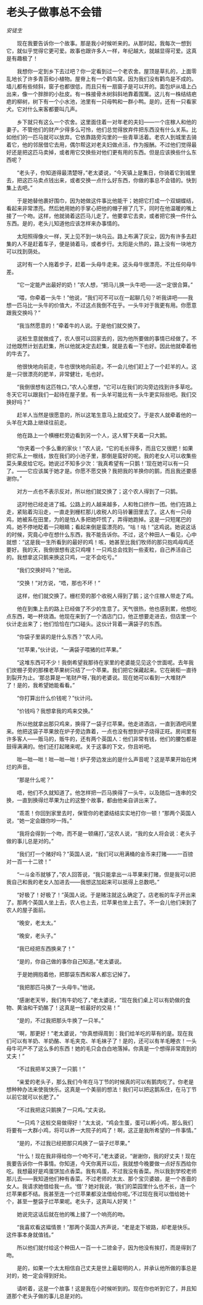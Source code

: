 # 老头子做事总不会错

*安徒生*

　　现在我要告诉你一个故事。那是我小时候听来的。从那时起，我每次一想到它，就似乎觉得它更可爱。故事也跟许多人一样，年纪越大，就越显得可爱。这真是有趣极了！

　　我想你一定到乡下去过吧？你一定看到过一个老农舍。屋顶是草扎的，上面零乱地长了许多青苔和小植物。屋脊上有一个鹳鸟窝，因为我们没有鹳鸟是不成的。墙儿都有些倾斜，窗子也都很低，而且只有一扇窗子是可以开的。面包炉从墙上凸出来，像一个胖胖的小肚皮。有一株接骨木树斜斜地靠着围篱。这儿有一株结结疤疤的柳树，树下有一个小水池，池里有一只母鸭和一群小鸭。是的，还有一只看家犬。它对什么来客都要叫几声。

　　乡下就只有这么一个农舍。这里面住着一对年老的夫妇——一个庄稼人和他的妻子。不管他们的财产少得多么可怜，他们总觉得放弃件把东西没有什么关系。比如他们的一匹马就可以放弃。它依靠路旁沟里的一些青草活着。老农人到城里去骑着它，他的邻居借它去用，偶尔帮这对老夫妇做点活，作为报酬。不过他们觉得最好还是把这匹马卖掉，或者用它交换些对他们更有用的东西。但是应该换些什么东西呢？

　　“老头子，你知道得最清楚呀，”老太婆说，“今天镇上是集日，你骑着它到城里去，把这匹马卖点钱出来，或者交换一点什么好东西，你做的事总不会错的。快到集上去吧。”

　　于是她替他裹好围巾，因为她做这件事比他能干；她把它打成一个双蝴蝶结，看起来非常漂亮。然后她用她的手掌心把他的帽子擦了几下，同时在他温暖的嘴上接了一个吻。这样，他就骑着这匹马儿走了。他要拿它去卖，或者把它换一件什么东西。是的，老头儿知道他应该怎样来办事情的。

　　太阳照得像火一样，天上见不到一块乌云。路上布满了灰尘，因为有许多去赶集的人不是赶着车子，便是骑着马，或者步行。太阳是火热的，路上没有一块地方可以找到荫处。

　　这时有一个人拖着步子，赶着一头母牛走来。这头母牛很漂亮，不比任何母牛差。

　　“它一定能产出最好的奶！”农人想，“把马儿换一头牛吧——这一定很合算。”

　　“喂，你牵着一头牛！”他说，“我们可不可以在一起聊几句？听我讲吧——我想一匹马比一头牛的价值大，不过这点我倒不在乎。一头牛对于我更有用。你愿意跟我交换吗？”

　　“我当然愿意的！”牵着牛的人说。于是他们就交换了。

　　这桩生意就做成了，农人很可以回家去的，因为他所要做的事情已经做了。不过他既然计划去赶集，所以他就决定去赶集，就是去看一下也好。因此他就牵着他的牛去了。

　　他很快地向前走，牛也很快地向前走。不一会儿他们赶上了一个赶羊的人。这是一只很漂亮的肥羊，非常健壮，毛也好。

　　“我倒很想有这匹牲口，”农人心里想，“它可以在我们的沟旁边找到许多草吃。冬天它可以跟我们一起待在屋子里。有一头羊可能比有一头牛更实际些吧。我们交换好吗？”

　　赶羊人当然是很愿意的，所以这笔生意马上就成交了。于是农人就牵着他的一头羊在大路上继续往前走。

　　他在路上一个横栅栏旁边看到另一个人，这人臂下夹着一只大鹅。

　　“你夹着一个多么重的家伙！”农人说，“它的毛长得多，而且它又很肥！如果把它系上一根线，放在我们的小池子里，那倒是蛮好的呢。我的老女人可以收集些菜头果皮给它吃。她说过不知多少次：‘我真希望有一只鹅！’现在她可以有一只了。——它应该属于她才是。你愿不愿交换？我把我的羊换你的鹅，而且我还要感谢你。”

　　对方一点也不表示反对，所以他们就交换了；这个农人得到了一只鹅。

　　这时他已经走进了城。公路上的人越来越多，人和牲口挤作一团。他们在路上走，紧贴着沟沿走，一直走到栅栏那儿收税人的马铃薯田里去了。这人有一只母鸡，她被系在田里，为的是怕人多把她吓慌了，弄得她跑掉。这是一只短尾巴的鸡，她不停地眨着一只眼睛；看起来倒是蛮漂亮的。“咕！咕！”这鸡说。她说这话的时候，究竟心中在想什么东西，我不能告诉你。不过，这个种田人一看见，心中就想：“这是我一生所看到的最好的鸡！咳，她甚至比我们牧师的那只抱鸡母鸡还要好。我的天，我倒很想有这只鸡哩！一只鸡总会找到一些麦粒，自己养活自己的。我想拿这只鹅来换这只鸡，一定不会吃亏。”

　　“我们交换好吗？”他说。

　　“交换！”对方说，“唔，那也不坏！”

　　这样，他们就交换了。栅栏旁的那个收税人得到了鹅；这个庄稼人带走了鸡。

　　他在到集上去的路上已经做了不少的生意了。天气很热，他也感到累，他想吃点东西，喝一杯烧酒。他现在来到了一个酒店门口，他正想要走进去，但店里一个伙计走出来了；他们恰恰在门口碰头。这伙计背着一满袋子的东西。

　　“你袋子里装的是什么东西？”农人问。

　　“烂苹果，”伙计说，“一满袋子喂猪的烂苹果。”

　　“这堆东西可不少！我倒希望我那待在家里的老婆能见见这个世面呢。去年我们炭棚子旁的那棵老苹果树只结了一个苹果。我们把它保藏起来。它在碗柜一直待到裂开为止。‘那总算是一笔财产呀，’我的老婆说。现在她可以看到一大堆财产了！是的，我希望她能看看。”

　　“你打算出什么价钱呢？”伙计问。

　　“价钱吗？我想拿我的鸡来交换。”

　　所以他就拿出那只鸡来，换得了一袋子烂苹果。他走进酒店，一直到酒吧间里来。他把这袋子苹果放在炉子旁边靠着，一点也没有想到炉子烧得正旺。房间里有许多客人——贩马的，贩牛的，还有两个英国人：他们非常有钱，他们的腰包都是鼓得满满的。他们还打起赌来呢。关于这事的下文，你且听吧。

　　咝—咝—咝！咝—咝—咝！炉子旁边发出的是什么声音呢？这是苹果开始在烤烂的声音。

　　“那是什么呢？”

　　唔，他们不久就知道了。他怎样把一匹马换得了一头牛，以及随后一连串的交换，一直到换得烂苹果为止的这整个故事，都由他亲自讲出来了。

　　“乖乖！你回到家里去时，保管你的老婆结结实实地打你一顿！”那两个英国人说，“她一定会跟你吵一阵。”

　　“我将会得到一个吻，而不是一顿痛打，”这农人说，“我的女人将会说：老头子做的事儿总是对的。”

　　“我们打一个赌好吗？”英国人说，“我们可以用满桶的金币来打赌——一百镑对一百一十二镑！”

　　“一斗金币就够了，”农人回答说，“我只能拿出一斗苹果来打赌，但是我可以把我自己和我的老女人加进去——我想这加起来可以抵得上总数吧。”

　　“好极了！好极了！”英国人说。于是赌注就这么确定了。店老板的车子开出来了。那两个英国人坐上去，农人也上去，烂苹果也坐上去了。不一会儿他们来到了农人的屋子面前。

　　“晚安，老太太。”

　　“晚安，老头子。”

　　“我已经把东西换来了！”

　　“是的，你自己做的事你自己知道。”老太婆说。

　　于是她拥抱着他，把那袋东西和客人都忘记掉了。

　　“我把那匹马换了一头母牛。”他说。

　　“感谢老天爷，我们有牛奶吃了，”老太婆说，“现在我们桌上可以有奶做的食物、黄油和干奶酪了！这真是一桩最好的交易！”

　　“是的，不过我把那头牛换了一只羊。”

　　“啊，那更好！”老太婆说，“你真想得周到：我们给羊吃的草有的是。现在我们可以有羊奶、羊奶酪、羊毛夹克、羊毛袜子了！是的，还可以有羊毛睡衣！一头母牛可产不了这么多的东西！她的毛只会白白地落掉。你真是一个想得非常周到的丈夫！”

　　“不过我把羊又换了一只鹅！”

　　“亲爱的老头子，那么我们今年在马丁节的时候真的可以有鹅肉吃了。你老是想种种办法来使我快乐。这真是一个美丽的想法！我们可以把这鹅系住，在马丁节以前它就可以长肥了。”

　　“不过我把这只鹅换了一只鸡。”丈夫说。

　　“一只鸡？这桩交易做得好！”太太说，“鸡会生蛋，蛋可以孵小鸡，那么我们将要有一大群小鸡，将可以养一大院子的鸡了！啊，这正是我所希望的一件事情。”

　　“是的，不过我已经把那只鸡换了一袋子烂苹果。”

　　“什么！现在我非得给你一个吻不可，”老太婆说，“谢谢你，我的好丈夫！现在我要告诉你一件事情。你知道，今天你离开以后，我就想今晚要做一点好东西给你吃。我想最好是鸡蛋饼加点香菜。我有鸡蛋，不过我没有香菜。所以我到学校老师那儿去——我知道他们种有香菜。不过老师的太太、那个宝贝婆娘，是一个吝啬的女人。我请求她借给我一点。‘借’？她对我说，‘我们的菜园里什么也不长，连一个烂苹果都不结。我甚至连一个烂苹果都没法借给你呢。’不过现在我可以借给她十个，甚至一整袋子烂苹果呢。老头子，这真叫人好笑！”

　　她说完这话后就在他的嘴上接了一个响亮的吻。

　　“我喜欢看这幅情景！”那两个英国人齐声说，“老是走下坡路，却老是快乐。这件事本身就值钱。”

　　所以他们就付给这个种田人一百一十二镑金子，因为他没有挨打，而是得到了吻。

　　是的，如果一个太太相信自己丈夫是世上最聪明的人，并承认他所做的事总是对的，她一定会得到好处。

　　请听着，这是一个故事！这是我在小时候听到的。现在你也听到它了，并且知道那个老头子做的事儿总是对的。